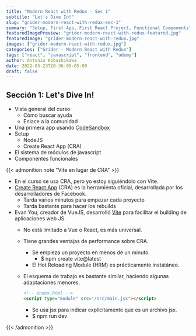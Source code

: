 ```yaml
---
title: "Modern React with Redux - Sec 1"
subtitle: "Let's Dive In!"
slug: "grider-modern-react-with-redux-sec-1"
summary: "Setup, First App, First React Project, Functional Components"
featuredImagePreview: "grider-modern-react-with-redux-featured.jpg"
featuredImage: "grider-modern-react-with-redux.jpg"
images: ["grider-modern-react-with-redux.jpg"]
categories: ["Grider - Modern React with Redux"]
tags: ["react", "javascript", "frontend", "udemy"]
author: Antonio Kobashikawa
date: 2022-05-23T20:36:00-05:00
draft: false
---
```


## Sección 1: Let's Dive In!

- Vista general del curso
  - Cómo buscar ayuda 
  - Enlace a la comunidad
- Una primera app usando [CodeSandbox](https://codesandbox.io/) 
- Setup
  - NodeJS
  - Create React App (CRA)
- El sistema de módulos de javascript
- Componentes funcionales

{{< admonition note "Vite en lugar de CRA" >}}
- En el curso se usa CRA, pero yo estoy siguiéndolo con Vite.
- [Create React App](https://create-react-app.dev/) (CRA) es la herramienta oficial, desarrollada por los desarrolladores de Facebook.
  - Tarda varios minutos para empezar cada proyecto
  - Tarda bastante para hacer los rebuilds
- Evan You, creador de VueJS, desarrolló [Vite](https://vitejs.dev/guide/#scaffolding-your-first-vite-project) para facilitar el building de aplicaciones web JS.
  - No está limitado a Vue o React, es más universal.
  - Tiene grandes ventajas de performance sobre CRA.
    - Se empieza un proyecto en menos de un minuto.
      - $ npm create vite@latest
    - El Hot Reloading Module (HRM) es prácticamente instatáneo.    
  - El esquema de trabajo es bastante similar, haciendo algunas adaptaciones menores.
    
    ```html
    <!-- index.html -->
    <script type="module" src="/src/main.jsx"></script>
    ```

    - Se usa jsx para indicar explícitamente que es un archivo jsx.
    - $ npm run dev

{{< /admonition >}}
